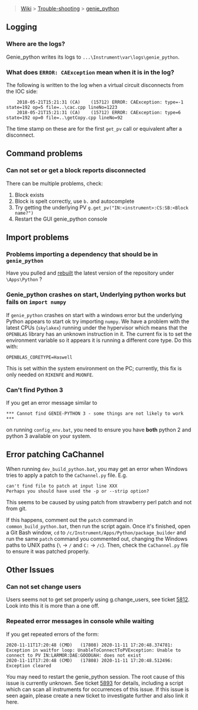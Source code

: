 > [Wiki](Home) > [Trouble-shooting](trouble-shooting-pages) > [genie_python](genie_python-Troubleshooting)

## Logging

### Where are the logs?

Genie_python writes its logs to `...\Instrument\var\logs\genie_python`.

### What does `ERROR: CAException` mean when it is in the log?

The following is written to the log when a virtual circuit disconnects from the IOC side:

```
    2018-05-21T15:21:31	(CA)	(15712)	ERROR: CAException: type=-1 state=192 op=5 file=..\cac.cpp lineNo=1223
    2018-05-21T15:21:31	(CA)	(15712)	ERROR: CAException: type=6 state=192 op=0 file=..\getCopy.cpp lineNo=92
```

The time stamp on these are for the first `get_pv` call or equivalent after a disconnect.

## Command problems

### Can not set or get a block reports disconnected

There can be multiple problems, check:

1. Block exists
1. Block is spelt correctly, use `b.` and autocomplete
1. Try getting the underlying PV `g.get_pv("IN:<instrument>:CS:SB:<Block name?")`
1. Restart the GUI genie_python console

## Import problems

### Problems importing a dependency that should be in `genie_python`

Have you pulled and [rebuilt](https://github.com/ISISComputingGroup/ibex_developers_manual/wiki/Building-and-installing-genie_python) the latest version of the repository under `\Apps\Python` ?

### Genie_python crashes on start, Underlying python works but fails on `import numpy`

If `genie_python` crashes on start with a windows error but the underlying Python appears to start ok try importing `numpy`. We have a problem with the latest CPUs (`skylakex`) running under the hypervisor which means that the `OPENBLAS` library has an unknown instruction in it. The current fix is to set the environment variable so it appears it is running a different core type. Do this with:

    OPENBLAS_CORETYPE=Haswell

This is set within the system environment on the PC; currently, this fix is only needed on `RIKENFE` and `MUONFE`.

### Can't find Python 3

If you get an error message similar to

```
*** Cannot find GENIE-PYTHON 3 - some things are not likely to work ***
```
on running `config_env.bat`, you need to ensure you have **both** python 2 and python 3 available on your system.

## Error patching CaChannel
When running `dev_build_python.bat`, you may get an error when Windows tries to apply a patch to the `CaChannel.py` file. E.g. 
```
can't find file to patch at input line XXX
Perhaps you should have used the -p or --strip option?
```
This seems to be caused by using patch from strawberry perl patch and not from git.

If this happens, comment out the `patch` command in `common_build_python.bat`, then run the script again. Once it's finished, open a Git Bash window, `cd` to `/c/Instrument/Apps/Python/package_builder` and run the same `patch` command you commented out, changing the Windows paths to UNIX paths (`\` -> `/` and `C:` -> `/c`). Then, check the `CaChannel.py` file to ensure it was patched properly.

## Other Issues

### Can not set change users

Users seems not to get set properly using g.change_users, see ticket [5812](https://github.com/ISISComputingGroup/IBEX/issues/5812). Look into this it is more than a one off.

### Repeated error messages in console while waiting

If you get repeated errors of the form:

```
2020-11-11T17:20:48	(CMD)	(17808)	2020-11-11 17:20:48.374781: Exception in waitfor loop: UnableToConnectToPVException: Unable to connect to PV IN:LARMOR:DAE:GOODUAH: does not exist
2020-11-11T17:20:48	(CMD)	(17808)	2020-11-11 17:20:48.512496: Exception cleared
```
You may need to restart the genie_python session. The root cause of this issue is currently unknown. See ticket [5893](https://github.com/ISISComputingGroup/IBEX/issues/5893) for details, including a script which can scan all instruments for occurrences of this issue. If this issue is seen again, please create a new ticket to investigate further and also link it here.